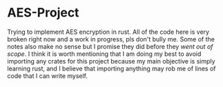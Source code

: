 # AES-Project
Trying to implement AES encryption in rust.
All of the code here is very broken right now and a work in progress, pls don't bully me. Some of the notes also make no sense but I promise they did before they *went out of scope*.
I think it is worth mentioning that I am doing my best to avoid importing any crates for this project because my main objective is simply learning rust, and I believe that importing anything may rob me of lines of code that I can write myself. 
